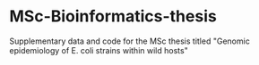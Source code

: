# MSc-Bioinformatics-thesis
Supplementary data and code for the MSc thesis titled "Genomic  epidemiology of E. coli strains within wild hosts"
